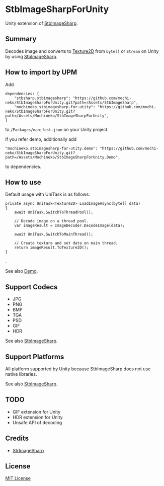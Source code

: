 StbImageSharpForUnity
===

Unity extension of [StbImageSharp](https://github.com/StbSharp/StbImageSharp).

## Summary

Decodes image and converts to [Texture2D](https://docs.unity3d.com/jp/current/ScriptReference/Texture2D-ctor.html) from `byte[]` or `Stream` on Unity by using [StbImageSharp](https://github.com/StbSharp/StbImageSharp).

## How to import by UPM

Add

```
dependencies: {
    "stbsharp.stbimagesharp": "https://github.com/mochi-neko/StbImageSharpForUnity.git?path=/Assets/StbImageSharp",
    "mochineko.stbimagesharp-for-utity": "https://github.com/mochi-neko/StbImageSharpForUnity.git?path=/Assets/Mochineko/StbImageSharpForUnity",
}
```

to `/Packages/manifest.json` on your Unity project.

If you refer demo, additionally add

```
"mochineko.stbimagesharp-for-utity.demo": "https://github.com/mochi-neko/StbImageSharpForUnity.git?path=/Assets/Mochineko/StbImageSharpForUnity.Demo",
```

to dependencies.


## How to use

Default usage with UniTask is as follows:

```
private async UniTask<Texture2D> LoadImageAsync(byte[] data)
{
    await UniTask.SwitchToThreadPool();

    // Decode image on a thread pool.
    var imageResult = ImageDecoder.DecodeImage(data);

    await UniTask.SwitchToMainThread();

    // Create texture and set data on main thread.
    return imageResult.ToTexture2D();
}
```
.

See also [Demo](https://github.com/mochi-neko/StbImageSharpForUnity/blob/main/Assets/Mochineko/StbImageSharpForUnity.Demo/ImageLoaderDemo.cs).

## Support Codecs

- JPG
- PNG
- BMP
- TGA
- PSD
- GIF
- HDR

See also [StbImageSharp](https://github.com/StbSharp/StbImageSharp).

## Support Platforms

All platform supported by Unity because StbImageSharp does not use native libraries.

See also [StbImageSharp](https://github.com/StbSharp/StbImageSharp).

## TODO

- GIF extension for Unity
- HDR extension for Unity
- Unsafe API of decoding

## Credits

- [StrImageSharp](https://github.com/StbSharp/StbImageSharp)


## License

[MIT License](https://github.com/mochi-neko/StbImageSharpForUnity/blob/main/LICENSE)
